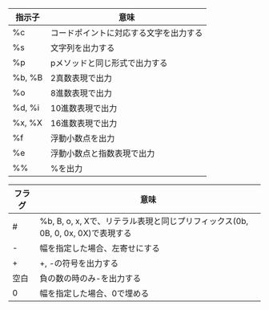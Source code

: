 | 指示子 | 意味 |
| -- | -- | 
| %c     | コードポイントに対応する文字を出力する |
| %s     | 文字列を出力する
| %p     | pメソッドと同じ形式で出力する
| %b, %B | 2真数表現で出力
| %o     | 8進数表現で出力
| %d, %i | 10進数表現で出力
| %x, %X | 16進数表現で出力
| %f     | 浮動小数点を出力
| %e     | 浮動小数点と指数表現で出力
| %%     | %を出力

| フラグ | 意味 |
| -- | -- |
| #     | %b, B, o, x, Xで、リテラル表現と同じプリフィックス(0b, 0B, 0, 0x, 0X)で表現する |
| -     | 幅を指定した場合、左寄せにする |
| +     | +, -の符号を出力する |
| 空白  | 負の数の時のみ-を出力する |
| 0     | 幅を指定した場合、0で埋める |
